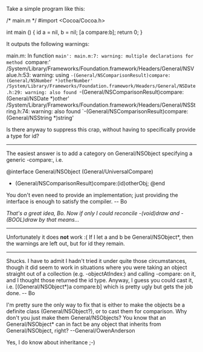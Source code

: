 Take a simple program like this:
    
/* main.m */
#import <Cocoa/Cocoa.h>

int main ()
{
   id a = nil, b = nil;
   [a compare:b];
   return 0;
}


It outputs the following warnings:
    
main.m: In function `main':
main.m:7: warning: multiple declarations for method `compare:'
/System/Library/Frameworks/Foundation.framework/Headers/General/NSValue.h:53: warning: using `-(General/NSComparisonResult)compare:(General/NSNumber *)otherNumber'
/System/Library/Frameworks/Foundation.framework/Headers/General/NSDate.h:29: warning: also found `-(General/NSComparisonResult)compare:(General/NSDate *)other'
/System/Library/Frameworks/Foundation.framework/Headers/General/NSString.h:74: warning: also found `-(General/NSComparisonResult)compare:(General/NSString *)string'


Is there anyway to suppress this crap, without having to specifically provide a type for id?

----

The easiest answer is to add a category on General/NSObject specifying a generic -compare:, i.e.
    
@interface General/NSObject (General/UniversalCompare)
- (General/NSComparisonResult)compare:(id)otherObj;
@end

You don't even need to provide an implementation; just providing the interface is enough to satisfy the compiler.  -- Bo

*That's a great idea, Bo. Now if only I could reconcile     -(void)draw and     -(BOOL)draw by that means...*

----

Unfortunately it does **not** work :( If I let     a and     b be     General/NSObject*, then the warnings are left out, but for     id they remain.

----

Shucks.  I have to admit I hadn't tried it under quite those circumstances, though it did seem to work in situations where you were taking an object straight out of a collection (e.g.     -objectAtIndex:) and calling     -compare: on it, and I thought those returned the     id type.  Anyway, I guess you could cast it, i.e.     [(General/NSObject*)a compare:b] which is pretty ugly but gets the job done.  -- Bo

I'm pretty sure the only way to fix that is either to make the objects be a definite class (General/NSObject?), or to cast them for comparison.  Why don't you just make them General/NSObjects?  You know that an General/NSObject* can in fact be any object that inherits from General/NSObject, right?  --General/OwenAnderson

Yes, I do know about inheritance ;-)